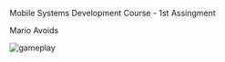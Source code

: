 Mobile Systems Development Course - 1st Assingment

Mario Avoids

![gameplay](https://user-images.githubusercontent.com/57441511/205054451-d92cbb53-d43f-400d-8f55-e8729ce2249a.gif)
